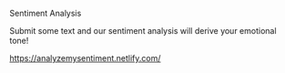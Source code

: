 Sentiment Analysis

Submit some text and our sentiment analysis will derive your emotional tone!

https://analyzemysentiment.netlify.com/
